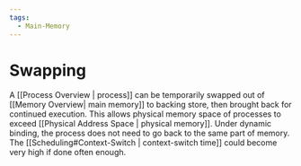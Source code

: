 ```yaml
---
tags:
  - Main-Memory
---
```

# Swapping
A [[Process Overview | process]] can be temporarily swapped out of [[Memory Overview| main memory]] to backing store, then brought back for continued execution. This allows physical memory space of processes to exceed [[Physical Address Space | physical memory]]. Under dynamic binding, the process does not need to go back to the same part of memory. The [[Scheduling#Context-Switch | context-switch time]] could become very high if done often enough.
